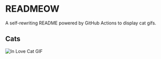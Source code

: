 # READMEOW

A self-rewriting README powered by GitHub Actions to display cat gifs.

## Cats

![In Love Cat GIF](https://media0.giphy.com/media/v1.Y2lkPTlhY2QwMmRhNXY4M2Z1NnVncHhxcDl0NWdqZDV3N3NpeXVtYWpnd3Nzbjh4OGk3MiZlcD12MV9naWZzX3NlYXJjaCZjdD1n/MDJ9IbxxvDUQM/200.gif)
